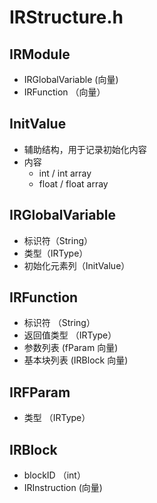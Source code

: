 # IRStructure.h

## IRModule

+ IRGlobalVariable (向量)
+ IRFunction （向量）



## InitValue

+ 辅助结构，用于记录初始化内容
+ 内容
  + int / int array
  + float / float array

## IRGlobalVariable

+ 标识符（String）
+ 类型（IRType）
+ 初始化元素列（InitValue）



##  IRFunction

+ 标识符 （String）
+ 返回值类型 （IRType）
+ 参数列表 (fParam 向量)
+ 基本块列表 (IRBlock 向量)



## IRFParam

+ 类型 （IRType）

  

## IRBlock

+ blockID （int）
+ IRInstruction (向量)